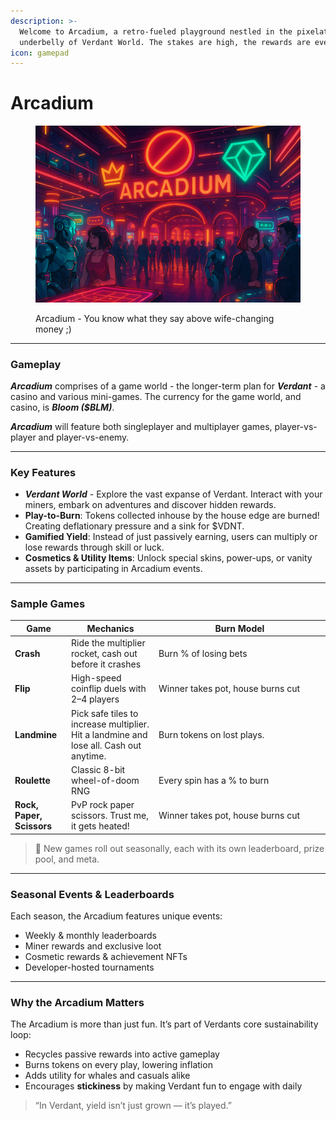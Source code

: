 ```yaml
---
description: >-
  Welcome to Arcadium, a retro-fueled playground nestled in the pixelated
  underbelly of Verdant World. The stakes are high, the rewards are even higher!
icon: gamepad
---
```


# Arcadium

<figure><img src="../.gitbook/assets/ChatGPT Image Apr 16, 2025, 01_11_56 AM.png" alt=""><figcaption><p>Arcadium - You know what they say above wife-changing money ;)</p></figcaption></figure>

***

### Gameplay

_**Arcadium**_ comprises of a game world - the longer-term plan for _**Verdant**_ - a casino and various mini-games. The currency for the game world, and casino, is _**Bloom ($BLM)**_.

_**Arcadium**_ will feature both singleplayer and multiplayer games, player-vs-player and player-vs-enemy.&#x20;

***

### Key Features

* _**Verdant World**_ - Explore the vast expanse of Verdant. Interact with your miners, embark on adventures and discover hidden rewards.&#x20;
* **Play-to-Burn**: Tokens collected inhouse by the house edge are burned! Creating deflationary pressure and a sink for $VDNT.
* **Gamified Yield**: Instead of just passively earning, users can multiply or lose rewards through skill or luck.
* **Cosmetics & Utility Items**: Unlock special skins, power-ups, or vanity assets by participating in Arcadium events.

***

### Sample Games

<table><thead><tr><th>Game</th><th>Mechanics</th><th width="260">Burn Model</th></tr></thead><tbody><tr><td><strong>Crash</strong></td><td>Ride the multiplier rocket, cash out before it crashes</td><td>Burn % of losing bets</td></tr><tr><td><strong>Flip</strong></td><td>High-speed coinflip duels with 2–4 players</td><td>Winner takes pot, house burns cut</td></tr><tr><td><strong>Landmine</strong></td><td>Pick safe tiles to increase multiplier. Hit a landmine and lose all. Cash out anytime.</td><td>Burn tokens on lost plays.</td></tr><tr><td><strong>Roulette</strong></td><td>Classic 8-bit wheel-of-doom RNG</td><td>Every spin has a % to burn</td></tr><tr><td><strong>Rock, Paper, Scissors</strong></td><td>PvP rock paper scissors. Trust me, it gets heated!</td><td>Winner takes pot, house burns cut</td></tr></tbody></table>

> 👾 New games roll out seasonally, each with its own leaderboard, prize pool, and meta.

***

### Seasonal Events & Leaderboards

Each season, the Arcadium features unique events:

* Weekly & monthly leaderboards
* Miner rewards and exclusive loot
* Cosmetic rewards & achievement NFTs
* Developer-hosted tournaments

***

### Why the Arcadium Matters

The Arcadium is more than just fun. It’s part of Verdants core sustainability loop:

* Recycles passive rewards into active gameplay
* Burns tokens on every play, lowering inflation
* Adds utility for whales and casuals alike
* Encourages **stickiness** by making Verdant fun to engage with daily

> “In Verdant, yield isn’t just grown — it’s played.”
